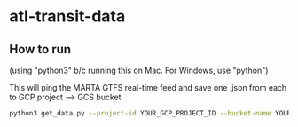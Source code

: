 # atl-transit-data

## How to run

(using "python3" b/c running this on Mac.  For Windows, use "python")

This will ping the MARTA GTFS real-time feed and save one .json from each to GCP project --> GCS bucket

```bash
python3 get_data.py --project-id YOUR_GCP_PROJECT_ID --bucket-name YOUR_BUCKET_NAME --feeds trip,vehicle
```
